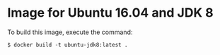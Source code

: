 # Image for Ubuntu 16.04 and JDK 8
To build this image, execute the command:

```
$ docker build -t ubuntu-jdk8:latest .
```

